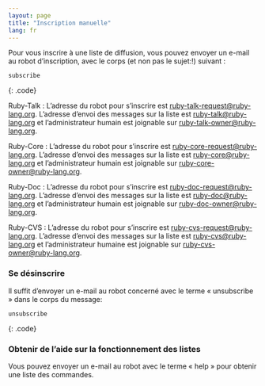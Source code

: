 ```yaml
---
layout: page
title: "Inscription manuelle"
lang: fr
---
```


Pour vous inscrire à une liste de diffusion, vous pouvez envoyer un
e-mail au robot d’inscription, avec le corps (et non pas le sujet:!)
suivant :

    subscribe
{: .code}

Ruby-Talk
: L’adresse du robot pour s’inscrire est
  [ruby-talk-request@ruby-lang.org](mailto:ruby-talk-request@ruby-lang.org).
  L’adresse d’envoi des messages sur la liste est
  [ruby-talk@ruby-lang.org](mailto:ruby-talk@ruby-lang.org) et
  l’administrateur humain est joignable sur
  [ruby-talk-owner@ruby-lang.org](mailto:ruby-talk-owner@ruby-lang.org).

Ruby-Core
: L’adresse du robot pour s’inscrire est
  [ruby-core-request@ruby-lang.org](mailto:ruby-core-request@ruby-lang.org).
  L’adresse d’envoi des messages sur la liste est
  [ruby-core@ruby-lang.org](mailto:ruby-core@ruby-lang.org) et
  l’administrateur humain est joignable sur
  [ruby-core-owner@ruby-lang.org](mailto:ruby-core-owner@ruby-lang.org).

Ruby-Doc
: L’adresse du robot pour s’inscrire est
  [ruby-doc-request@ruby-lang.org](mailto:ruby-doc-request@ruby-lang.org).
  L’adresse d’envoi des messages sur la liste est
  [ruby-doc@ruby-lang.org](mailto:ruby-doc@ruby-lang.org) et
  l’administrateur humain est joignable sur
  [ruby-doc-owner@ruby-lang.org](mailto:ruby-doc-owner@ruby-lang.org).

Ruby-CVS
: L’adresse du robot pour s’inscrire est
  [ruby-cvs-request@ruby-lang.org](mailto:ruby-cvs-request@ruby-lang.org).
  L’adresse d’envoi des messages sur la liste est
  [ruby-cvs@ruby-lang.org](mailto:ruby-cvs@ruby-lang.org) et
  l’administrateur humaine est joignable sur
  [ruby-cvs-owner@ruby-lang.org](mailto:ruby-cvs-owner@ruby-lang.org).

### Se désinscrire

Il suffit d’envoyer un e-mail au robot concerné avec le terme «
unsubscribe » dans le corps du message:

    unsubscribe
{: .code}

### Obtenir de l’aide sur la fonctionnement des listes

Vous pouvez envoyer un e-mail au robot avec le terme « help » pour
obtenir une liste des commandes.
